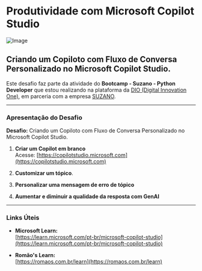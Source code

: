 # Produtividade com Microsoft Copilot Studio

![Image](https://github.com/user-attachments/assets/9ef66da6-09e9-4bef-ba97-101a63bea57a)

## Criando um Copiloto com Fluxo de Conversa Personalizado no Microsoft Copilot Studio.

Este desafio faz parte da atividade do **Bootcamp - Suzano - Python Developer** que estou realizando na plataforma da [DIO (Digital Innovation One)](https://www.dio.me/), em parceria com a empresa [SUZANO](https://www.suzano.com.br).

---

### Apresentação do Desafio

**Desafio:** Criando um Copiloto com Fluxo de Conversa Personalizado no Microsoft Copilot Studio.

1. **Criar um Copilot em branco**  
   Acesse: [https://copilotstudio.microsoft.com](https://copilotstudio.microsoft.com)

2. **Customizar um tópico**.

3. **Personalizar uma mensagem de erro de tópico**  
  

4. **Aumentar e diminuir a qualidade da resposta com GenAI**  
  

---

### Links Úteis

- **Microsoft Learn:**  
  [https://learn.microsoft.com/pt-br/microsoft-copilot-studio](https://learn.microsoft.com/pt-br/microsoft-copilot-studio)

- **Romão's Learn:**  
  [https://romaos.com.br/learn](https://romaos.com.br/learn)
